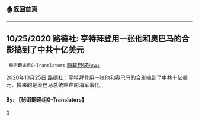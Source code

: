 ###  [:house:返回首頁](https://github.com/ourhimalayas/txt)
---

## 10/25/2020 路德社: 亨特拜登用一张他和奥巴马的合影搞到了中共十亿美元
` 秘密翻译组G-Translators` [轉載自GNews](https://gnews.org/zh-hans/473898/)

2020年10月25日 路德社：亨特拜登用一张他和奥巴马的合影搞到了中共十亿美元，换来的是奥巴马总统默许南海军事化。



#### **By: 【秘密翻译组G-Translators】**

0
